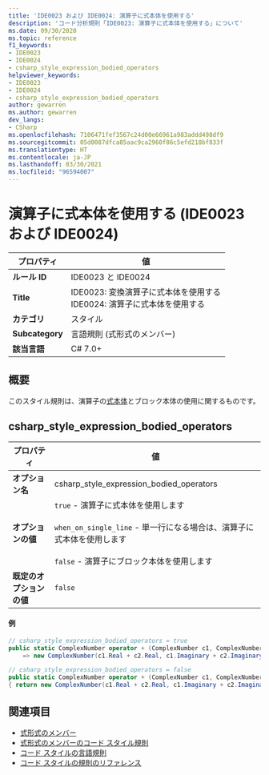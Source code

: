 ```yaml
---
title: 'IDE0023 および IDE0024: 演算子に式本体を使用する'
description: 'コード分析規則「IDE0023: 演算子に式本体を使用する」について'
ms.date: 09/30/2020
ms.topic: reference
f1_keywords:
- IDE0023
- IDE0024
- csharp_style_expression_bodied_operators
helpviewer_keywords:
- IDE0023
- IDE0024
- csharp_style_expression_bodied_operators
author: gewarren
ms.author: gewarren
dev_langs:
- CSharp
ms.openlocfilehash: 7106471fef3567c24d00e66961a983addd498df9
ms.sourcegitcommit: 05d0087dfca85aac9ca2960f86c5efd218bf833f
ms.translationtype: HT
ms.contentlocale: ja-JP
ms.lasthandoff: 03/30/2021
ms.locfileid: "96594007"
---
```

# <a name="use-expression-body-for-operators-ide0023-and-ide0024"></a>演算子に式本体を使用する (IDE0023 および IDE0024)

|プロパティ|値|
|-|-|
| **ルール ID** | IDE0023 と IDE0024 |
| **Title** | IDE0023: 変換演算子に式本体を使用する<br/> IDE0024: 演算子に式本体を使用する |
| **カテゴリ** | スタイル |
| **Subcategory** | 言語規則 (式形式のメンバー) |
| **該当言語** | C# 7.0+ |

## <a name="overview"></a>概要

このスタイル規則は、演算子の[式本体](../../../csharp/programming-guide/statements-expressions-operators/expression-bodied-members.md)とブロック本体の使用に関するものです。

## <a name="csharp_style_expression_bodied_operators"></a>csharp_style_expression_bodied_operators

|プロパティ|値|
|-|-|
| **オプション名** | csharp_style_expression_bodied_operators
| **オプションの値** | `true` - 演算子に式本体を使用します<br /><br />`when_on_single_line` - 単一行になる場合は、演算子に式本体を使用します<br /><br />`false` - 演算子にブロック本体を使用します |
| **既定のオプションの値** | `false` |

#### <a name="example"></a>例

```csharp
// csharp_style_expression_bodied_operators = true
public static ComplexNumber operator + (ComplexNumber c1, ComplexNumber c2)
    => new ComplexNumber(c1.Real + c2.Real, c1.Imaginary + c2.Imaginary);

// csharp_style_expression_bodied_operators = false
public static ComplexNumber operator + (ComplexNumber c1, ComplexNumber c2)
{ return new ComplexNumber(c1.Real + c2.Real, c1.Imaginary + c2.Imaginary); }
```

## <a name="see-also"></a>関連項目

- [式形式のメンバー](../../../csharp/programming-guide/statements-expressions-operators/expression-bodied-members.md)
- [式形式のメンバーのコード スタイル規則](expression-bodied-members.md)
- [コード スタイルの言語規則](language-rules.md)
- [コード スタイルの規則のリファレンス](index.md)

